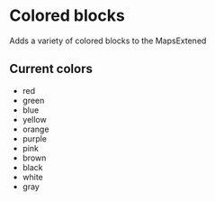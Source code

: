 # Colored blocks
Adds a variety of colored blocks to the MapsExtened

## Current colors
- red
- green
- blue
- yellow
- orange
- purple
- pink
- brown
- black
- white
- gray